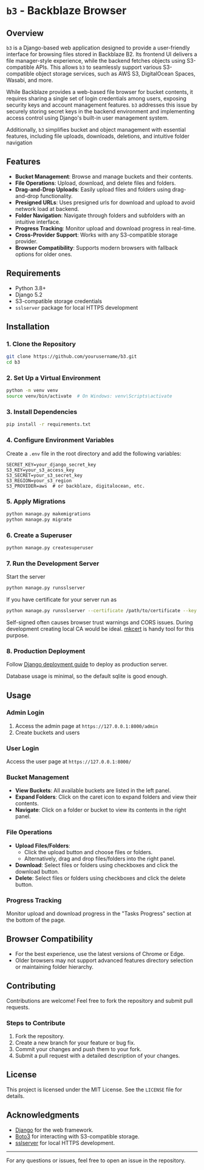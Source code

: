 # `b3` - Backblaze Browser

## Overview
 `b3` is a Django-based web application designed to provide a user-friendly interface for browsing files stored in Backblaze B2. Its frontend UI delivers a file manager-style experience, while the backend fetches objects using S3-compatible APIs. This allows `b3` to seamlessly support various S3-compatible object storage services, such as AWS S3, DigitalOcean Spaces, Wasabi, and more.

While Backblaze provides a web-based file browser for bucket contents, it requires sharing a single set of login credentials among users, exposing security keys and account management features. `b3` addresses this issue by securely storing secret keys in the backend environment and implementing access control using Django's built-in user management system.

Additionally, `b3` simplifies bucket and object management with essential features, including file uploads, downloads, deletions, and intuitive folder navigation

## Features
- **Bucket Management**: Browse and manage buckets and their contents.
- **File Operations**: Upload, download, and delete files and folders.
- **Drag-and-Drop Uploads**: Easily upload files and folders using drag-and-drop functionality.
- **Presigned URLs**: Uses presigned urls for download and upload to avoid network load at backend.
- **Folder Navigation**: Navigate through folders and subfolders with an intuitive interface.
- **Progress Tracking**: Monitor upload and download progress in real-time.
- **Cross-Provider Support**: Works with any S3-compatible storage provider.
- **Browser Compatibility**: Supports modern browsers with fallback options for older ones.


## Requirements
- Python 3.8+
- Django 5.2
- S3-compatible storage credentials
- `sslserver` package for local HTTPS development

## Installation

### 1. Clone the Repository
```bash
git clone https://github.com/yourusername/b3.git
cd b3
```

### 2. Set Up a Virtual Environment
```bash
python -m venv venv
source venv/bin/activate  # On Windows: venv\Scripts\activate
```

### 3. Install Dependencies
```bash
pip install -r requirements.txt
```

### 4. Configure Environment Variables
Create a `.env` file in the root directory and add the following variables:
```env
SECRET_KEY=your_django_secret_key
S3_KEY=your_s3_access_key
S3_SECRET=your_s3_secret_key
S3_REGION=your_s3_region
S3_PROVIDER=aws  # or backblaze, digitalocean, etc.
```

### 5. Apply Migrations
```bash
python manage.py makemigrations
python manage.py migrate
```

### 6. Create a Superuser
```bash
python manage.py createsuperuser
```

### 7. Run the Development Server
Start the server
```bash
python manage.py runsslserver
```

If you have certificate for your server run as
```bash
python manage.py runsslserver --certificate /path/to/certificate --key /path/to/key
```

Self-signed often causes browser trust warnings and CORS issues.
During development creating local CA would be ideal.
[mkcert](https://github.com/FiloSottile/mkcert) is handy tool for this purpose.

### 8. Production Deployment
Follow [Django deployment guide](https://docs.djangoproject.com/en/5.2/howto/deployment/) to deploy as production server.

Database usage is minimal, so the default sqlite is good enough. 

## Usage

### Admin Login
1. Access the admin page at `https://127.0.0.1:8000/admin`
2. Create buckets and users

### User Login
Access the user page at `https://127.0.0.1:8000/`


### Bucket Management
- **View Buckets**: All available buckets are listed in the left panel.
- **Expand Folders**: Click on the caret icon to expand folders and view their contents.
- **Navigate**: Click on a folder or bucket to view its contents in the right panel.

### File Operations
- **Upload Files/Folders**: 
  - Click the upload button and choose files or folders.
  - Alternatively, drag and drop files/folders into the right panel.
- **Download**: Select files or folders using checkboxes and click the download button.
- **Delete**: Select files or folders using checkboxes and click the delete button.

### Progress Tracking
Monitor upload and download progress in the "Tasks Progress" section at the bottom of the page.

## Browser Compatibility
- For the best experience, use the latest versions of Chrome or Edge.
- Older browsers may not support advanced features directory selection or maintaining folder hierarchy.

## Contributing
Contributions are welcome! Feel free to fork the repository and submit pull requests.

### Steps to Contribute
1. Fork the repository.
2. Create a new branch for your feature or bug fix.
3. Commit your changes and push them to your fork.
4. Submit a pull request with a detailed description of your changes.

## License
This project is licensed under the MIT License. See the `LICENSE` file for details.

## Acknowledgments
- [Django](https://www.djangoproject.com/) for the web framework.
- [Boto3](https://boto3.amazonaws.com/v1/documentation/api/latest/index.html) for interacting with S3-compatible storage.
- [sslserver](https://github.com/teddziuba/django-sslserver) for local HTTPS development.

---

For any questions or issues, feel free to open an issue in the repository.
